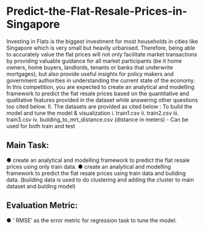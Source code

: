 # Predict-the-Flat-Resale-Prices-in-Singapore

Investing in Flats is the biggest investment for most households in cities like Singapore which is very
small but heavily urbanised. Therefore, being able to accurately value the flat prices will not only
facilitate market transactions by providing valuable guidance for all market participants (be it home
owners, home buyers, landlords, tenants or banks that underwrite mortgages), but also provide
useful insights for policy makers and government authorities in understanding the current state of
the economy.
In this competition, you are expected to create an analytical and modelling framework to predict the
flat resale prices based on the quantitative and qualitative features provided in the dataset while
answering other questions too cited below.
II. The datasets are provided as cited below :
To build the model and tune the model & visualization
i. train1.csv
ii. train2.csv
iii. train3.csv
iv. building_to_mrt_distance.csv (distance in meters) - Can be used for both train and test

## Main Task:
● create an analytical and modelling framework to predict the flat resale prices using only train data.
● create an analytical and modelling framework to predict the flat resale prices using train data and buliding data.
(building data is used to do clustering and adding the cluster to main dataset and bulding model)

## Evaluation Metric:
● ‘ RMSE’ as the error metric for regression task to tune the model.



